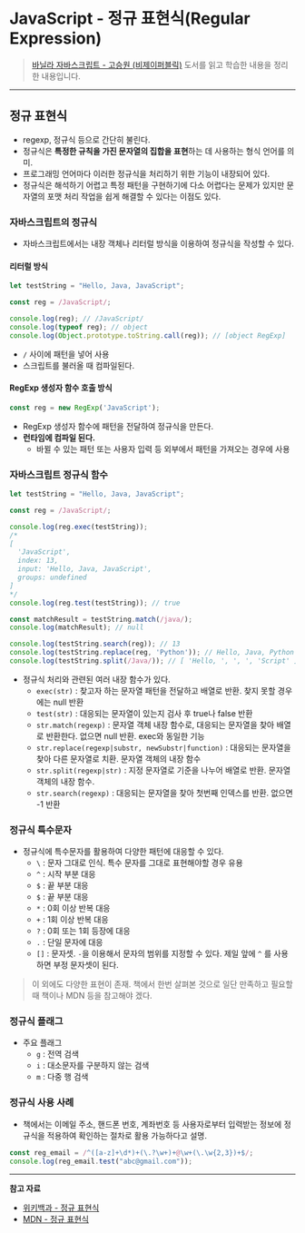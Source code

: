 # JavaScript - 정규 표현식(Regular Expression)
> [바닐라 자바스크립트 - 고승원 (비제이퍼블릭)](http://www.yes24.com/Product/Goods/105608999) 도서를 읽고 학습한 내용을 정리한 내용입니다.

---

## 정규 표현식

- regexp, 정규식 등으로 간단히 불린다.
- 정규식은 **특정한 규칙을 가진 문자열의 집합을 표현**하는 데 사용하는 형식 언어를 의미.
- 프로그래밍 언어마다 이러한 정규식을 처리하기 위한 기능이 내장되어 있다.
- 정규식은 해석하기 어렵고 특정 패턴을 구현하기에 다소 어렵다는 문제가 있지만 문자열의 포맷 처리 작업을 쉽게 해결할 수 있다는 이점도 있다.

### 자바스크립트의 정규식

- 자바스크립트에서는 내장 객체나 리터럴 방식을 이용하여 정규식을 작성할 수 있다.

#### 리터럴 방식

```js
let testString = "Hello, Java, JavaScript";

const reg = /JavaScript/;

console.log(reg); // /JavaScript/
console.log(typeof reg); // object
console.log(Object.prototype.toString.call(reg)); // [object RegExp]
```

- `/` 사이에 패턴을 넣어 사용
- 스크립트를 불러올 때 컴파일된다.

#### RegExp 생성자 함수 호출 방식

```js
const reg = new RegExp('JavaScript');
```

- RegExp 생성자 함수에 패턴을 전달하여 정규식을 만든다.
- **런타임에 컴파일 된다.**
  - 바뀔 수 있는 패턴 또는 사용자 입력 등 외부에서 패턴을 가져오는 경우에 사용

### 자바스크립트 정규식 함수

```js
let testString = "Hello, Java, JavaScript";

const reg = /JavaScript/;

console.log(reg.exec(testString));
/*
[
  'JavaScript',
  index: 13,
  input: 'Hello, Java, JavaScript',
  groups: undefined
]
*/
console.log(reg.test(testString)); // true

const matchResult = testString.match(/java/);
console.log(matchResult); // null

console.log(testString.search(reg)); // 13
console.log(testString.replace(reg, 'Python')); // Hello, Java, Python
console.log(testString.split(/Java/)); // [ 'Hello, ', ', ', 'Script' ]
```

- 정규식 처리와 관련된 여러 내장 함수가 있다.
  - `exec(str)` : 찾고자 하는 문자열 패턴을 전달하고 배열로 반환. 찾지 못할 경우에는 null 반환
  - `test(str)` : 대응되는 문자열이 있는지 검사 후 true나 false 반환
  - `str.match(regexp)` : 문자열 객체 내장 함수로, 대응되는 문자열을 찾아 배열로 반환한다. 없으면 null 반환. exec와 동일한 기능
  - `str.replace(regexp|substr, newSubstr|function)` : 대응되는 문자열을 찾아 다른 문자열로 치환. 문자열 객체의 내장 함수
  - `str.split(regexp|str)` : 지정 문자열로 기준을 나누어 배열로 반환. 문자열 객체의 내장 함수.
  - `str.search(regexp)` : 대응되는 문자열을 찾아 첫번째 인덱스를 반환. 없으면 -1 반환

### 정규식 특수문자

- 정규식에 특수문자를 활용하여 다양한 패턴에 대응할 수 있다.
  - `\` : 문자 그대로 인식. 특수 문자를 그대로 표현해야할 경우 유용
  - `^` : 시작 부분 대응
  - `$` : 끝 부분 대응
  - `$` : 끝 부분 대응
  - `*` : 0회 이상 반복 대응
  - `+` : 1회 이상 반복 대응
  - `?` : 0회 또는 1회 등장에 대응
  - `.` : 단일 문자에 대응
  - `[]` : 문자셋. `-`을 이용해서 문자의 범위를 지정할 수 있다. 제일 앞에 `^` 를 사용하면 부정 문자셋이 된다.

> 이 외에도 다양한 표현이 존재. 책에서 한번 살펴본 것으로 일단 만족하고 필요할 때 책이나 MDN 등을 참고해야 겠다. 

### 정규식 플래그

- 주요 플래그
  - `g` : 전역 검색
  - `i` : 대소문자를 구분하지 않는 검색
  - `m` : 다중 행 검색

### 정규식 사용 사례

- 책에서는 이메일 주소, 핸드폰 번호, 계좌번호 등 사용자로부터 입력받는 정보에 정규식을 적용하여 확인하는 절차로 활용 가능하다고 설명.

```js
const reg_email = /^([a-z]+\d*)+(\.?\w+)+@\w+(\.\w{2,3})+$/;
console.log(reg_email.test("abc@gmail.com"));
```

---

**참고 자료**

- [위키백과 - 정규 표현식](https://ko.wikipedia.org/wiki/%EC%A0%95%EA%B7%9C_%ED%91%9C%ED%98%84%EC%8B%9D)
- [MDN - 정규 표현식](https://developer.mozilla.org/ko/docs/Web/JavaScript/Guide/Regular_Expressions)